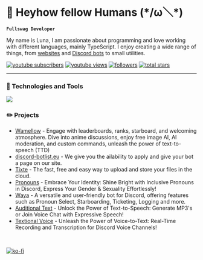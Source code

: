 # 👋 **Heyhow fellow Humans** (\*/ω＼*)

**`Fullswag Developer`**

My name is Luna, I am passionate about programming and love working with different languages, mainly TypeScript. I enjoy creating a wide range of things, from [websites](https://lunish.nl) and [Discord bots](https://www.waya.one) to small utilities.

<p align="left">
      <a href="https://www.youtube.com/@wayabot?sub_confirmation=1">
         <img alt="youtube subscribers" title="Subscribe" src="https://custom-icon-badges.demolab.com/youtube/channel/subscribers/UClWBeVcz5LUmcCN1gHG_GCg?color=%23E05D44&label=SUBSCRIBE&logo=video&logoColor=white&style=for-the-badge&labelColor=CE4630"/></a> 
      <a href="https://www.youtube.com/@wayabot/videos">
         <img alt="youtube views" title="YouTube Views" src="https://custom-icon-badges.demolab.com/youtube/channel/views/UClWBeVcz5LUmcCN1gHG_GCg?color=%23E1AD0E&logo=eye&logoColor=white&style=for-the-badge&labelColor=C79600"/></a> 
      <a href="https://github.com/Luna-devv?tab=followers">
         <img alt="followers" title="Follow me" src="https://custom-icon-badges.demolab.com/github/followers/Luna-devv?color=236ad3&labelColor=1155ba&style=for-the-badge&logo=person-add&label=Follow&logoColor=white"/></a>
      <a href="https://github.com/Luna-devv?tab=repositories&sort=stargazers">
         <img alt="total stars" title="Total stars on GitHub" src="https://custom-icon-badges.demolab.com/github/stars/Luna-devv?color=55960c&style=for-the-badge&labelColor=488207&logo=star"/></a>
</p>
   
---

### 🧰 Technologies and Tools

<a href="https://wamellow.com" title="Click Me">
      <img src="https://skillicons.dev/icons?i=linux,bash,cloudflare,discord,bots,docker,git,github,vscode,go,js,ts,nodejs,express,react,nextjs,tailwind,html,css,mongodb,postgres,redis,postman,md,regex&perline=13" />
</a>

### ✏️ Projects
- [Wamellow](https://wamellow.com) - Engage with leaderboards, ranks, starboard, and welcoming atmosphere. Dive into anime discussions, enjoy free image AI, AI moderation, and custom commands, unleash the power of text-to-speech (TTD)
- [discord-botlist.eu](https://discord-botlist.eu) - We give you the ailability to apply and give your bot a page on our site. <br />
- [Tixte](https://discord.gg/cFZM3EJ3hS) - The fast, free and easy way to upload and store your files in the cloud. <br>
- [Pronouns](https://prns.waya.one) - Embrace Your Identity: Shine Bright with Inclusive Pronouns in Discord, Express Your Gender & Sexuality Effortlessly! <br />
- [Waya](https://waya.one) - A versatile and user-friendly bot for Discord, offering features such as Pronoun Select, Starboarding, Ticketing, Logging and more. <br />
- [Auditional Text](https://get.waya.one/tts) - Unlock the Power of Text-to-Speech: Generate MP3's or Join Voice Chat with Expressive Speech! <br />
- [Textional Voice](https://get.waya.one/vtt) - Unleash the Power of Voice-to-Text: Real-Time Recording and Transcription for Discord Voice Channels! <br />
<br />

[![ko-fi](https://ko-fi.com/img/githubbutton_sm.svg)](https://ko-fi.com/I3I6AFVAP)
